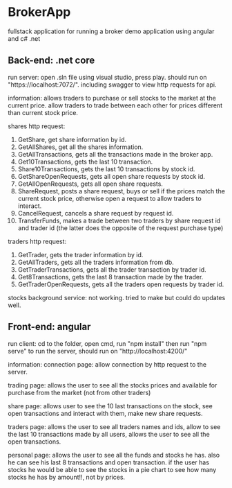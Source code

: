 # BrokerApp
fullstack application for running a broker demo application using angular and c# .net


## Back-end: .net core
run server: open .sln file using visual studio, press play.
should run on "https://localhost:7072/".
including swagger to view http requests for api.

information:
allows traders to purchase or sell stocks to the market at the current price.
allow traders to trade between each other for prices different than current stock price.

shares http request:
1. GetShare, get share information by id.
2. GetAllShares, get all the shares information.
3. GetAllTransactions, gets all the transactions made in the broker app.
4. Get10Transactions, gets the last 10 transaction.
5. Share10Transactions, gets the last 10 transactions by stock id.
6. GetShareOpenRequests, gets all open share requests by stock id.
7. GetAllOpenRequests, gets all open share requests.
8. ShareRequest, posts a share request, buys or sell if the prices match the current stock price,
otherwise open a request to allow traders to interact.
9. CancelRequest, cancels a share request by request id.
10. TransferFunds, makes a trade between two traders by share request id and trader id (the latter does the opposite of the request purchase type)

traders http request:
1. GetTrader, gets the trader information by id.
2. GetAllTraders, gets all the traders information from db.
3. GetTraderTransactions, gets all the trader transaction by trader id.
4. Get8Transactions, gets the last 8 transaction made by the trader.
5. GetTraderOpenRequests, gets all the traders open requests by trader id.

stocks background service:
not working. tried to make but could do updates well.



## Front-end: angular
run client: cd to the folder, open cmd, run "npm install"
then run "npm serve" to run the server, should run on "http://localhost:4200/"

information:
connection page:
allow connection by http request to the server.

trading page:
allows the user to see all the stocks prices and available for purchase from the market (not from other traders)

share page:
allows user to see the 10 last transactions on the stock, see open transactions and interact with them, make new share requests.

traders page:
allows the user to see all traders names and ids, allow to see the last 10 transactions made by all users, allows the user to see all the open transactions.

personal page:
allows the user to see all the funds and stocks he has. also he can see his last 8 transactions and open transaction. if the user has stocks he would be able to see the stocks in a pie chart to see how many stocks he has by amount!!, not by prices.
